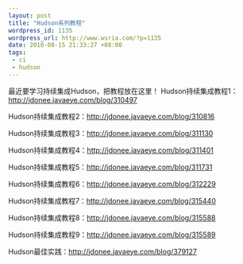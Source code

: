 ```yaml
--- 
layout: post
title: "Hudson系列教程"
wordpress_id: 1135
wordpress_url: http://www.wsria.com/?p=1135
date: 2010-08-15 21:33:27 +08:00
tags: 
 - ci
 - hudson
---
```

最近要学习持续集成Hudson，把教程放在这里！
Hudson持续集成教程1：<a href="http://jdonee.javaeye.com/blog/310497" target="_blank">http://jdonee.javaeye.com/blog/310497</a>

Hudson持续集成教程2：<a href="http://jdonee.javaeye.com/blog/310816" target="_blank">http://jdonee.javaeye.com/blog/310816</a>

Hudson持续集成教程3：<a href="http://jdonee.javaeye.com/blog/311130" target="_blank">http://jdonee.javaeye.com/blog/311130</a>

Hudson持续集成教程4：<a href="http://jdonee.javaeye.com/blog/311401" target="_blank">http://jdonee.javaeye.com/blog/311401</a>

Hudson持续集成教程5：<a href="http://jdonee.javaeye.com/blog/311731" target="_blank">http://jdonee.javaeye.com/blog/311731</a>

Hudson持续集成教程6：<a href="http://jdonee.javaeye.com/blog/312229" target="_blank">http://jdonee.javaeye.com/blog/312229</a>

Hudson持续集成教程7：<a href="http://jdonee.javaeye.com/blog/315440" target="_blank">http://jdonee.javaeye.com/blog/315440</a>

Hudson持续集成教程8：<a href="http://jdonee.javaeye.com/blog/315588" target="_blank">http://jdonee.javaeye.com/blog/315588</a>

Hudson持续集成教程9：<a href="http://jdonee.javaeye.com/blog/315589" target="_blank">http://jdonee.javaeye.com/blog/315589</a>

Hudson最佳实践：<a href="http://jdonee.javaeye.com/blog/379127" target="_blank">http://jdonee.javaeye.com/blog/379127</a>
